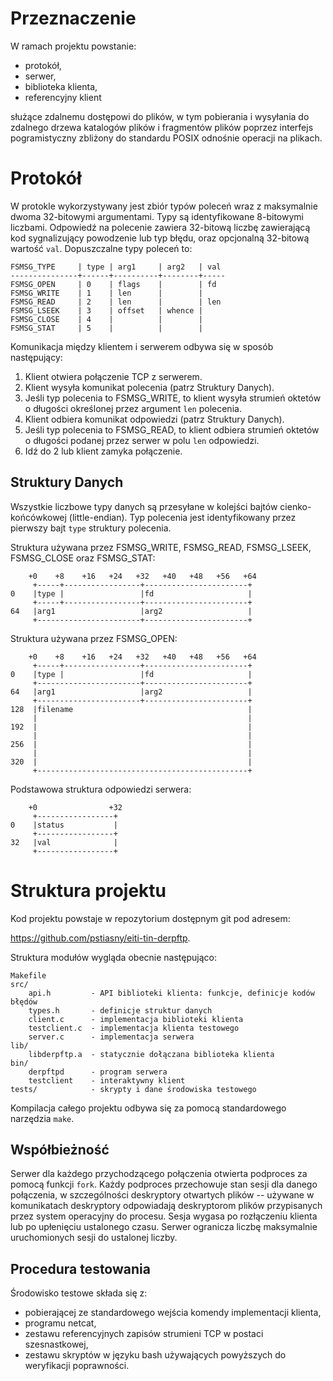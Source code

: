 Przeznaczenie
=============

W ramach projektu powstanie:

* protokół,
* serwer,
* biblioteka klienta,
* referencyjny klient

służące zdalnemu dostępowi do plików, w tym pobierania i wysyłania do zdalnego
drzewa katalogów plików i fragmentów plików poprzez interfejs pogramistyczny
zbliżony do standardu POSIX odnośnie operacji na plikach.


Protokół
========

W protokle wykorzystywany jest zbiór typów poleceń wraz z maksymalnie
dwoma 32-bitowymi argumentami.  Typy są identyfikowane 8-bitowymi liczbami.
Odpowiedź na polecenie zawiera 32-bitową liczbę zawierającą kod sygnalizujący
powodzenie lub typ błędu, oraz opcjonalną 32-bitową wartość `val`.
Dopuszczalne typy poleceń to:

    FSMSG_TYPE     | type | arg1     | arg2   | val
    ---------------+------+----------+--------+-----
    FSMSG_OPEN     | 0    | flags    |        | fd
    FSMSG_WRITE    | 1    | len      |        |
    FSMSG_READ     | 2    | len      |        | len
    FSMSG_LSEEK    | 3    | offset   | whence |
    FSMSG_CLOSE    | 4    |          |        |
    FSMSG_STAT     | 5    |          |        |


Komunikacja między klientem i serwerem odbywa się w sposób następujący:

1. Klient otwiera połączenie TCP z serwerem.
2. Klient wysyła komunikat polecenia (patrz Struktury Danych).
3. Jeśli typ polecenia to FSMSG_WRITE, to klient wysyła strumień oktetów
   o długości określonej przez argument `len` polecenia.
4. Klient odbiera komunikat odpowiedzi (patrz Struktury Danych).
5. Jeśli typ polecenia to FSMSG_READ, to klient odbiera strumień oktetów
   o długości podanej przez serwer w polu `len` odpowiedzi.
6. Idź do 2 lub klient zamyka połączenie.


Struktury Danych
----------------

Wszystkie liczbowe typy danych są przesyłane w kolejści bajtów
cienko-końcówkowej (little-endian).  Typ polecenia jest identyfikowany
przez pierwszy bajt `type` struktury polecenia.

Struktura używana przez FSMSG_WRITE, FSMSG_READ, FSMSG_LSEEK, FSMSG_CLOSE
oraz FSMSG_STAT:

        +0    +8    +16   +24   +32   +40   +48   +56   +64
         +-----+-----------------+-----------------------+
    0    |type |                 |fd                     |
         +-----+-----------------+-----------------------+
    64   |arg1                   |arg2                   |
         +-----------------------+-----------------------+

Struktura używana przez FSMSG_OPEN:

        +0    +8    +16   +24   +32   +40   +48   +56   +64
         +-----+-----------------+-----------------------+
    0    |type |                 |fd                     |
         +-----------------------+-----------------------+
    64   |arg1                   |arg2                   |
         +-----------------------+-----------------------+
    128  |filename                                       |
         |                                               |
    192  |                                               |
         |                                               |
    256  |                                               |
         |                                               |
    320  |                                               |
         +-----------------------------------------------+

Podstawowa struktura odpowiedzi serwera:

        +0                +32
         +-----------------+
    0    |status           |
         +-----------------+
    32   |val              |
         +-----------------+


Struktura projektu
==================

Kod projektu powstaje w repozytorium dostępnym git pod adresem:

<https://github.com/pstiasny/eiti-tin-derpftp>.

Struktura modułów wygląda obecnie następująco:

    Makefile
    src/
        api.h         - API biblioteki klienta: funkcje, definicje kodów błędów
        types.h       - definicje struktur danych
        client.c      - implementacja biblioteki klienta
        testclient.c  - implementacja klienta testowego
        server.c      - implementacja serwera
    lib/
        libderpftp.a  - statycznie dołączana biblioteka klienta
    bin/
        derpftpd      - program serwera
        testclient    - interaktywny klient
    tests/            - skrypty i dane środowiska testowego

Kompilacja całego projektu odbywa się za pomocą standardowego narzędzia `make`.


Współbieżność
-------------

Serwer dla każdego przychodzącego połączenia otwierta podproces za pomocą
funkcji `fork`.  Każdy podproces przechowuje stan sesji dla danego połączenia,
w szczególności deskryptory otwartych plików -- używane w komunikatach
deskryptory odpowiadają deskryptorom plików przypisanych przez system
operacyjny do procesu.  Sesja wygasa po rozłączeniu klienta lub po upłenięciu
ustalonego czasu.  Serwer ogranicza liczbę maksymalnie uruchomionych sesji
do ustalonej liczby.


Procedura testowania
--------------------

Środowisko testowe składa się z:

* pobierającej ze standardowego wejścia komendy implementacji klienta,
* programu netcat,
* zestawu referencyjnych zapisów strumieni TCP w postaci szesnastkowej,
* zestawu skryptów w języku bash używających powyższych do weryfikacji
  poprawności.


